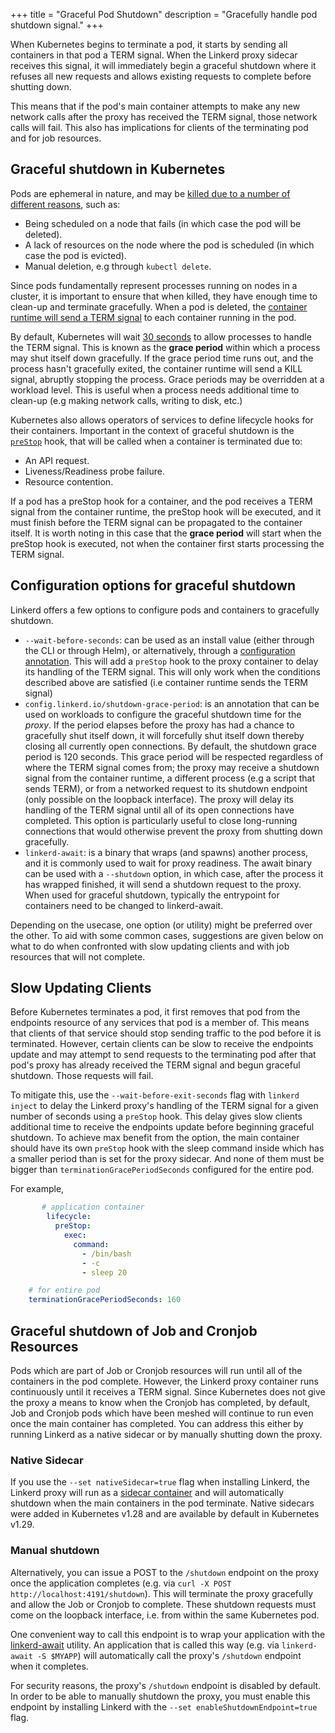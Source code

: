 +++
title = "Graceful Pod Shutdown"
description = "Gracefully handle pod shutdown signal."
+++

When Kubernetes begins to terminate a pod, it starts by sending all containers
in that pod a TERM signal. When the Linkerd proxy sidecar receives this signal,
it will immediately begin a graceful shutdown where it refuses all new requests
and allows existing requests to complete before shutting down.

This means that if the pod's main container attempts to make any new network
calls after the proxy has received the TERM signal, those network calls will
fail. This also has implications for clients of the terminating pod and for
job resources.

## Graceful shutdown in Kubernetes

[pod-lifetime]: https://kubernetes.io/docs/concepts/workloads/pods/pod-lifecycle/#pod-lifetime
[pod-termination]: https://kubernetes.io/docs/concepts/workloads/pods/pod-lifecycle/#pod-termination
[pod-forced]: https://kubernetes.io/docs/concepts/workloads/pods/pod-lifecycle/#pod-termination-forced
[hook]: https://kubernetes.io/docs/concepts/containers/container-lifecycle-hooks/#container-hooks

Pods are ephemeral in nature, and may be [killed due to a number of different
reasons][pod-lifetime], such as:

* Being scheduled on a node that fails (in which case the pod will be deleted).
* A lack of resources on the node where the pod is scheduled (in which case the
  pod is evicted).
* Manual deletion, e.g through `kubectl delete`.

Since pods fundamentally represent processes running on nodes in a cluster, it
is important to ensure that when killed, they have enough time to clean-up and
terminate gracefully. When a pod is deleted, the [container runtime will send a
TERM signal][pod-termination] to each container running in the pod.

By default, Kubernetes will wait [30 seconds][pod-forced] to allow processes to
handle the TERM signal. This is known as the **grace period** within which a
process may shut itself down gracefully. If the grace period time runs out, and
the process hasn't gracefully exited, the container runtime will send a KILL
signal, abruptly stopping the process. Grace periods may be overridden at a
workload level. This is useful when a process needs additional time to clean-up
(e.g making network calls, writing to disk, etc.)

Kubernetes also allows operators of services to define lifecycle hooks for
their containers. Important in the context of graceful shutdown is the
[`preStop`][hook] hook, that will be called when a container is terminated due
to:

* An API request.
* Liveness/Readiness probe failure.
* Resource contention.

If a pod has a preStop hook for a container, and the pod receives a TERM signal
from the container runtime, the preStop hook will be executed, and it must
finish before the TERM signal can be propagated to the container itself. It is
worth noting in this case that the **grace period** will start when the preStop
hook is executed, not when the container first starts processing the TERM
signal.

## Configuration options for graceful shutdown

Linkerd offers a few options to configure pods and containers to gracefully shutdown.

* `--wait-before-seconds`: can be used as an install value (either through the
  CLI or through Helm), or alternatively, through a [configuration
  annotation](../../reference/proxy-configuration/). This will add a
  `preStop` hook to the proxy container to delay its handling of the TERM
  signal. This will only work when the conditions described above are satisfied
  (i.e container runtime sends the TERM signal)
* `config.linkerd.io/shutdown-grace-period`: is an annotation that can be used
  on workloads to configure the graceful shutdown time for the _proxy_. If the
  period elapses before the proxy has had a chance to gracefully shut itself
  down, it will forcefully shut itself down thereby closing all currently open
  connections. By default, the shutdown grace period is 120 seconds. This grace
  period will be respected regardless of where the TERM signal comes from; the
  proxy may receive a shutdown signal from the container runtime, a different
  process (e.g a script that sends TERM), or from a networked request to its
  shutdown endpoint (only possible on the loopback interface). The proxy will
  delay its handling of the TERM signal until all of its open connections have
  completed. This option is particularly useful to close long-running
  connections that would otherwise prevent the proxy from shutting down
  gracefully.
* `linkerd-await`: is a binary that wraps (and spawns) another process, and it
  is commonly used to wait for proxy readiness. The await binary can be used
  with a `--shutdown` option, in which case, after the process it has wrapped
  finished, it will send a shutdown request to the proxy. When used for
  graceful shutdown, typically the entrypoint for containers need to be changed
  to linkerd-await.

Depending on the usecase, one option (or utility) might be preferred over the
other. To aid with some common cases, suggestions are given below on what to do
when confronted with slow updating clients and with job resources that will not
complete.

## Slow Updating Clients

Before Kubernetes terminates a pod, it first removes that pod from the endpoints
resource of any services that pod is a member of. This means that clients of
that service should stop sending traffic to the pod before it is terminated.
However, certain clients can be slow to receive the endpoints update and may
attempt to send requests to the terminating pod after that pod's proxy has
already received the TERM signal and begun graceful shutdown. Those requests
will fail.

To mitigate this, use the `--wait-before-exit-seconds` flag with
`linkerd inject` to delay the Linkerd proxy's handling of the TERM signal for
a given number of seconds using a `preStop` hook. This delay gives slow clients
additional time to receive the endpoints update before beginning graceful
shutdown. To achieve max benefit from the option, the main container should have
its own `preStop` hook with the sleep command inside which has a smaller period
than is set for the proxy sidecar. And none of them must be bigger than
`terminationGracePeriodSeconds` configured for the entire pod.

For example,

```yaml
       # application container
        lifecycle:
          preStop:
            exec:
              command:
                - /bin/bash
                - -c
                - sleep 20

    # for entire pod
    terminationGracePeriodSeconds: 160
```

## Graceful shutdown of Job and Cronjob Resources

Pods which are part of Job or Cronjob resources will run until all of the
containers in the pod complete. However, the Linkerd proxy container runs
continuously until it receives a TERM signal. Since Kubernetes does not give the
proxy a means to know when the Cronjob has completed, by default, Job and
Cronjob pods which have been meshed will continue to run even once the main
container has completed. You can address this either by running Linkerd as a
native sidecar or by manually shutting down the proxy.

### Native Sidecar

If you use the `--set nativeSidecar=true` flag when installing Linkerd, the
Linkerd proxy will run as a [sidecar container](https://kubernetes.io/docs/concepts/workloads/pods/sidecar-containers/)
and will automatically shutdown when the main containers in the pod terminate.
Native sidecars were added in Kubernetes v1.28 and are available by default in
Kubernetes v1.29.

### Manual shutdown

Alternatively, you can issue a POST to the `/shutdown` endpoint on the proxy
once the application completes (e.g. via `curl -X POST
http://localhost:4191/shutdown`). This will terminate the proxy gracefully and
allow the Job or Cronjob to complete. These shutdown requests must come on the
loopback interface, i.e. from within the same Kubernetes pod.

One convenient way to call this endpoint is to wrap your application with the
[linkerd-await](https://github.com/linkerd/linkerd-await) utility. An
application that is called this way (e.g. via `linkerd-await -S $MYAPP`) will
automatically call the proxy's `/shutdown` endpoint when it completes.

For security reasons, the proxy's `/shutdown` endpoint is disabled by default.
In order to be able to manually shutdown the proxy, you must enable this
endpoint by installing Linkerd with the `--set enableShutdownEndpoint=true`
flag.
